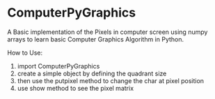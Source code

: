 # ComputerPyGraphics

A Basic implementation of the Pixels in computer screen using numpy arrays to learn basic Computer Graphics Algorithm in Python.

How to Use:
1. import ComputerPyGraphics
2. create a simple object by defining the quadrant size
3. then use the putpixel method to change the char at pixel position
4. use show method to see the pixel matrix